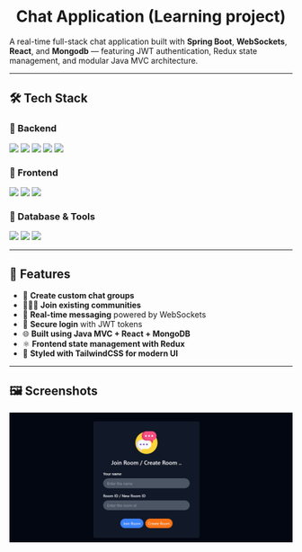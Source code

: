 <h1 align="center">Chat Application (Learning project)</h1>

A real-time full-stack chat application built with **Spring Boot**, **WebSockets**, **React**, and **Mongodb** — featuring JWT authentication, Redux state management, and modular Java MVC architecture.

---

## 🛠️ Tech Stack

### 🔹 Backend
<p>
  <img src="https://img.shields.io/badge/SpringBoot-6DB33F?style=for-the-badge&logo=springboot&logoColor=white"/>
  <img src="https://img.shields.io/badge/JWT-black?style=for-the-badge&logo=JSON%20web%20tokens"/>
  <img src="https://img.shields.io/badge/Maven-C71A36?style=for-the-badge&logo=apachemaven&logoColor=white"/>
  <img src="https://img.shields.io/badge/WebSocket-000000?style=for-the-badge&logo=websocket&logoColor=white"/>
  <img src="https://img.shields.io/badge/Lombok-EF3A3A?style=for-the-badge&logo=lombok&logoColor=white"/>
</p>

### 🔹 Frontend
<p>
  <img src="https://img.shields.io/badge/React-20232A?style=for-the-badge&logo=react&logoColor=61DAFB"/>
  <img src="https://img.shields.io/badge/Redux-764ABC?style=for-the-badge&logo=redux&logoColor=white"/>
  <img src="https://img.shields.io/badge/TailwindCSS-06B6D4?style=for-the-badge&logo=tailwindcss&logoColor=white"/>
</p>

### 🔹 Database & Tools
<p>
  <img src="https://img.shields.io/badge/PostgreSQL-316192?style=for-the-badge&logo=postgresql&logoColor=white"/>
  <img src="https://img.shields.io/badge/VSCODE-007ACC?style=for-the-badge&logo=visualstudiocode&logoColor=white"/>
  <img src="https://img.shields.io/badge/SpringTools4-6DB33F?style=for-the-badge&logo=spring&logoColor=white"/>
</p>

---

## 🚀 Features

- 🧠 **Create custom chat groups**
- 🧑‍🤝‍🧑 **Join existing communities**
- 💬 **Real-time messaging** powered by WebSockets
- 🔐 **Secure login** with JWT tokens
- 🌐 **Built using Java MVC + React + MongoDB**
- ⚛️ **Frontend state management with Redux**
- 🎨 **Styled with TailwindCSS for modern UI**

---

## 🖼️ Screenshots

![](assets/java.png)
